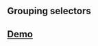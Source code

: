 ## Grouping selectors

## [Demo](https://htmlpreview.github.io/?https://github.com/gabrielseco/css-reference/blob/master/src/chapter-02/02-grouping-selectors/index.html)
